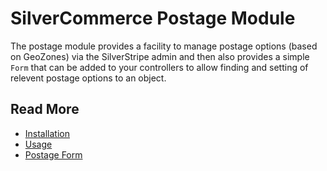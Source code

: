 # SilverCommerce Postage Module

The postage module provides a facility to manage postage options (based on
GeoZones) via the SilverStripe admin and then also provides a simple
`Form` that can be added to your controllers to allow finding and setting
of relevent postage options to an object.

## Read More

* [Installation](installation.md)
* [Usage](usage.md)
* [Postage Form](postageform.md)